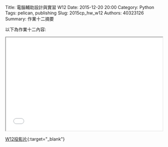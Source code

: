 Title: 電腦輔助設計與實習  W12
Date: 2015-12-20  20:00
Category: Python
Tags: pelican, publishing
Slug: 2015cp_hw_w12
Authors: 40323126
Summary: 作業十二摘要

以下為作業十二內容:

<iframe src="40323126_cp_w12.html" width="500" height="300"></iframe>

[W12投影片](40323126_cp_w12.html){:target="_blank"}




